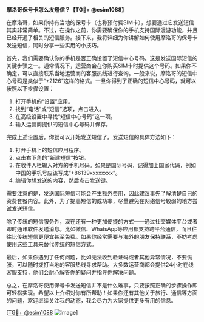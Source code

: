 **摩洛哥保号卡怎么发短信？【TG💪+ @esim1088】**

在摩洛哥，如果你持有当地的保号卡（也称预付费SIM卡），想要通过它发送短信其实非常简单。不过，在操作之前，你需要确保你的手机支持国际漫游功能，并且已经开通了相关的短信服务。接下来，我将详细为你讲解如何使用摩洛哥的保号卡发送短信，同时分享一些实用的小技巧。

首先，我们需要确认你的手机是否正确设置了短信中心号码。这是发送国际短信的关键步骤之一。通常情况下，运营商会在你购买SIM卡时提供这个号码。如果你不确定，可以直接联系当地运营商的客服热线进行查询。一般来说，摩洛哥的短信中心号码是类似于“+2126”这样的格式。一旦你得到了正确的短信中心号码，就可以按照以下步骤设置：

1. 打开手机的“设置”应用。
2. 找到“电话”或“短信”选项，点击进入。
3. 在高级设置中寻找“短信中心号码”这一项。
4. 输入运营商提供的短信中心号码并保存。

完成上述设置后，你就可以开始发送短信了。发送短信的具体方法如下：

1. 打开手机上的短信应用程序。
2. 点击右下角的“新建短信”按钮。
3. 在收件人栏输入对方的手机号码。如果是国际号码，记得加上国家代码，例如中国的手机号应该写成“+86139xxxxxxxx”。
4. 编辑你想发送的内容，然后点击发送键。

需要注意的是，发送国际短信可能会产生额外费用，因此建议事先了解清楚自己的资费套餐内容。此外，为了提高短信的成功率，尽量避免在网络信号较弱的地方尝试发送短信。

除了传统的短信服务外，现在还有一种更加便捷的方式——通过社交媒体平台或者即时通讯软件发送消息。比如微信、WhatsApp等应用都支持跨平台通信，而且往往比传统短信更便宜甚至免费。如果你经常需要与海外的朋友保持联系，不妨考虑使用这些工具来替代传统的短信方式。

最后，如果你遇到了任何问题，比如无法收到验证码或者其他异常情况，不要慌张，可以随时拨打当地的客服热线寻求帮助。大多数运营商都会提供24小时在线客服支持，他们会耐心解答你的疑问并指导你解决问题。

总之，在摩洛哥使用保号卡发送短信并不是什么难事，只要按照正确的步骤操作即可轻松实现。希望以上介绍对你有所帮助！如果你还有其他关于旅行、通信等方面的问题，欢迎继续关注我的动态，我会尽力为大家提供更多有用的信息。

[[TG💪+ @esim1088](https://t.me/s/esim1088) ![Image](https://i.postimg.cc/4NQfJmqS/Snipaste-2025-05-13-00-14-12.png)]